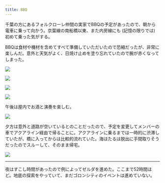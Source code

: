 ```yaml
---
title: BBQ
---
```


千葉の方にあるフォルクローレ仲間の実家でBBQの予定があったので、朝から電車に乗って向かう。京葉線の南船橋以東、また内房線にも (記憶の限りでは) 初めて乗った気がする。

BBQは食材や機材を含めてすべて準備していただいたので恐縮だったが、非常に楽しんだ。意外と天気がよく、日焼け止めを塗り忘れていたので腕が赤くなってしまった。

![](https://photos.apkas.net/medium/202305/20230521-113914.webp)

![](https://photos.apkas.net/medium/202305/20230521-121045.webp)

![](https://photos.apkas.net/medium/202305/20230521-124336.webp)

![](https://photos.apkas.net/medium/202305/20230521-130910.webp)

午後は屋内でお酒と演奏を楽しむ。

![](https://photos.apkas.net/medium/202305/20230521-141624.webp)

夕方は意外と道路が空いているとのことだったので、予定を変更してメンバーの車でアクアライン経由で帰ることに。アクアラインに乗るまでは一時的に渋滞していたが、橋に入ってからは比較的流れていた。海ほたるは脱出に手間取りそうだったのでスルーして、そのまま帰宅。

![](https://photos.apkas.net/medium/202305/20230521-183641.webp)

---

夜はすこし時間があったので例によってゼルダを進めた。ここまで52時間ほど。地底の探索をやっていて、まだゴロンシティのイベントは進めていない。

